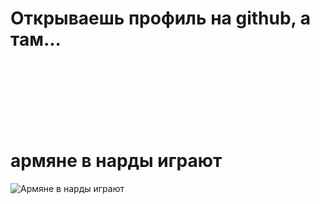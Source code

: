# Открываешь профиль на github, а там...
<br>
<br>
<br>
<br>
<br>
<br>

# армяне в нарды играют
![Армяне в нарды играют](https://user-images.githubusercontent.com/25533192/90160628-b46d8580-dd9a-11ea-9313-a87f0ef4609a.png)
